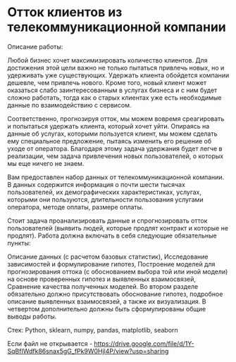 # Отток клиентов  из телекоммуникационной компании

Описание работы:     

Любой бизнес хочет максимизировать количество клиентов. Для достижения этой цели важно не только пытаться привлечь новых, но и удерживать уже существующих. Удержать клиента обойдется компании дешевле, чем привлечь нового. Кроме того, новый клиент может оказаться слабо заинтересованным в услугах бизнеса и с ним будет сложно работать, тогда как о старых клиентах уже есть необходимые данные по взаимодействию с сервисом.

Соответственно, прогнозируя отток, мы можем вовремя среагировать и попытаться удержать клиента, который хочет уйти. Опираясь на данные об услугах, которыми пользуется клиент, мы можем сделать ему специальное предложение, пытаясь изменить его решение об уходе от оператора. Благодаря этому задача удержания будет легче в реализации, чем задача привлечения новых пользователей, о которых мы еще ничего не знаем.

Вам предоставлен набор данных от телекоммуникационной компании. В данных содержится информация о почти шести тысячах пользователей, их демографических характеристиках, услугах, которыми они пользуются, длительности пользования услугами оператора, методе оплаты, размере оплаты.

Cтоит задача проанализировать данные и спрогнозировать отток пользователей (выявить людей, которые продлят контракт и которые не продлят). Работа должна включать в себя следующие обязательные пункты:

Описание данных (с расчетом базовых статистик),
Исследование зависимостей и формулирование гипотез,
Построение моделей для прогнозирования оттока (с обоснованием выбора той или иной модели) на основе проверенных гипотез и выявленных взаимосвязей,
Сравнение качества полученных моделей.
Во втором разделе обязательно должно присутствовать обоснование гипотез, подробное описание выявленных взаимосвязей, а также их визуализация.
В четвертом дополнительно должны быть сформулированы общие выводы работы.

Стек: Python, sklearn, numpy, pandas, matplotlib, seaborn

Если файл не открывается - https://drive.google.com/file/d/1Y-SqBfIWdfk86snax5gG_fPk9W0Hjl4P/view?usp=sharing
